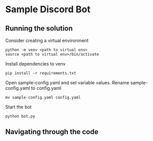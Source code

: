 # Sample Discord Bot

## Running the solution

Consider creating a virtual environment
```
python -m venv <path to virtual env>
source <path to virtual env>/bin/activate
```

Install dependencies to venv
```
pip install -r requirements.txt
```

Open sample-config.yaml and set variable values. Rename sample-config.yaml to config.yaml
```
mv sample-config.yaml config.yaml
```

Start the bot
```
python bot.py
```

## Navigating through the code
